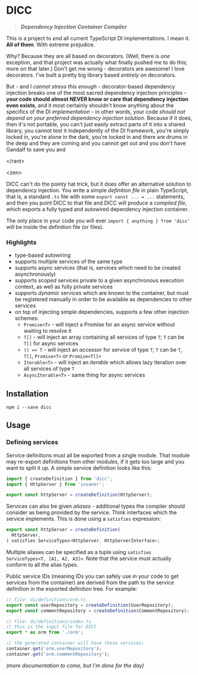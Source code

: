# DICC

> **_Dependency Injection Container Compiler_**

This is a project to _end_ all current TypeScript DI implementations.
I mean it. **All of them**. With extreme prejudice.

Why? Because they are all based on decorators. (Well, there is _one_ exception,
and that project was actually what finally pushed me to do this; more on that
later.) Don't get me wrong - decorators are awesome! I love decorators. I've
built a pretty big library based _entirely_ on decorators.

But - and I _cannot stress this enough_ - decorator-based dependency injection
breaks one of the most sacred dependency injection principles - **your code
should almost NEVER know or care that dependency injection even exists**, and it
most certainly shouldn't know anything about the specifics of the DI
_implementation_ - in other words, your code _should not depend on your
preferred dependency injection solution_. Because if it does, then it's not
portable, you can't just easily extract parts of it into a shared library,
you cannot test it independently of the DI framework, you're simply locked in,
you're alone in the dark, you're locked in and there are drums in the deep and
they are coming and you cannot get out and you don't have Gandalf to save you
and

&lt;/rant&gt;

&lt;zen&gt;

DICC can't do the pointy hat trick, but it does offer an alternative solution
to dependency injection. You write a simple _definition file_ in plain
TypeScript, that is, a standard `.ts` file with some `export const ... = ...`
statements, and then you point DICC to that file and DICC will produce a
_compiled file_, which exports a fully typed and autowired dependency injection
container.

The only place in your code you will ever `import { anything } from 'dicc'`
will be inside the definition file (or files).


### Highlights
 - type-based autowiring
 - supports multiple services of the same type
 - supports async services (that is, services which need to be created
   asynchronously)
 - supports _scoped_ services private to a given asynchronous execution
   context, as well as fully private services
 - supports _dynamic_ services which are known to the container, but must be
   registered manually in order to be available as dependencies to other
   services
 - on top of injecting simple dependencies, supports a few other injection
   schemes:
   - `Promise<T>` - will inject a Promise for an async service without waiting
     to resolve it
   - `T[]` - will inject an array containing all services of type `T`; `T` can
     be `T[]` for async services
   - `() => T` - will inject an _accessor_ for service of type `T`; `T` can be
     `T`, `T[]`, `Promise<T>` or `Promise<T[]>`
   - `Iterable<T>` - will inject an _iterable_ which allows lazy iteration over
     all services of type `T`
   - `AsyncIterable<T>` - same thing for async services

## Installation

```shell
npm i --save dicc
```

## Usage

### Defining services

Service definitions must all be exported from a single module. That module may
re-export definitions from other modules, if it gets too large and you want to
split it up. A simple service definition looks like this:

```typescript
import { createDefinition } from 'dicc';
import { HttpServer } from 'insaner';

export const httpServer = createDefinition(HttpServer);
```

Services can also be given _aliases_ - additional types the compiler should
consider as being provided by the service. Think interfaces which the service
implements. This is done using a `satisfies` expression:

```typescript
export const httpServer = createDefinition(
  HttpServer,
) satisfies ServiceTypes<HttpServer, HttpServerInterface>;
```

Multiple aliases can be specified as a tuple using
`satisfies ServiceTypes<T, [A1, A2, A3]>`. Note that the service must actually
conform to all the alias types.

Public service IDs (meaning IDs you can safely use in your code to get services
from the container) are derived from the path to the service definition in the
exported definition tree. For example:

```typescript
// file: di/definitions/orm.ts
export const userRepository = createDefinition(UserRepository);
export const commentRepository = createDefinition(CommentRepository);

// file: di/definitions/index.ts
// this is the input file for DICC
export * as orm from './orm';

// the generated container will have these services:
container.get('orm.userRepository');
container.get('orm.commentRepository');
```

_(more documentation to come, but I'm done for the day)_
